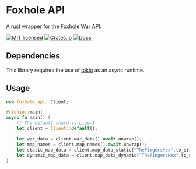 # Foxhole API

A rust wrapper for the [Foxhole War API](https://github.com/clapfoot/warapi).

[![MIT licensed][mit-badge]][mit-url]
[![Crates.io][crates-badge]][crates-url]
[![Docs](https://docs.rs/foxhole-api/badge.svg)](https://docs.rs/foxhole-api)

[crates-badge]: https://img.shields.io/crates/v/foxhole-api.svg
[crates-url]: https://crates.io/crates/foxhole-api
[mit-badge]: https://img.shields.io/badge/license-MIT-blue.svg
[mit-url]: https://github.com/tokio-rs/tokio/blob/master/LICENSE

## Dependencies

This library requires the use of [tokio](https://github.com/tokio-rs/tokio) as an async runtime.

## Usage

```rust
use foxhole_api::Client;

#[tokio::main]
async fn main() {
    // The default shard is Live-1
    let client = Client::default();

    let war_data = client.war_data().await.unwrap();
    let map_names = client.map_names().await.unwrap();
    let static_map_data = client.map_data_static("TheFingersHex".to_string()).await.unwrap();
    let dynamic_map_data = client.map_data_dynamic("TheFingersHex".to_string()).await.unwrap();
}
```
